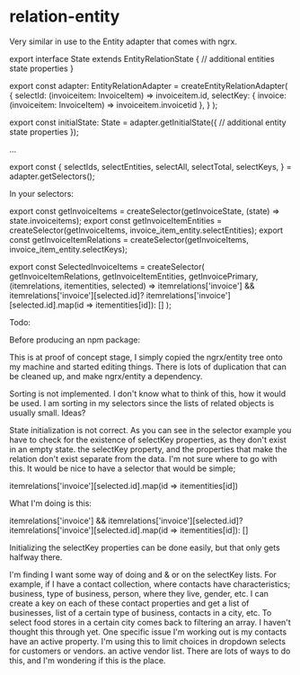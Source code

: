 # relation-entity

Very similar in use to the Entity adapter that comes with ngrx.

export interface State extends EntityRelationState<InvoiceItem> {
    // additional entities state properties
}

export const adapter: EntityRelationAdapter<InvoiceItem> = createEntityRelationAdapter<InvoiceItem>(
    {
        selectId: (invoiceitem: InvoiceItem) => invoiceitem.id,
        selectKey: {
            invoice: (invoiceitem: InvoiceItem) => invoiceitem.invoicetid
        },
    }
);

export const initialState: State = adapter.getInitialState({
    // additional entity state properties
});

...

export const {
    selectIds,
    selectEntities,
    selectAll,
    selectTotal,
    selectKeys,
} = adapter.getSelectors();

In your selectors:

export const getInvoiceItems = createSelector(getInvoiceState, (state) => state.invoiceitems);
export const getInvoiceItemEntities = createSelector(getInvoiceItems, invoice_item_entity.selectEntities);
export const getInvoiceItemRelations = createSelector(getInvoiceItems, invoice_item_entity.selectKeys);

export const SelectedInvoiceItems = createSelector(
    getInvoiceItemRelations,
    getInvoiceItemEntities,
    getInvoicePrimary, (itemrelations, itementities, selected) => 
      itemrelations['invoice'] && itemrelations['invoice'][selected.id]?
      itemrelations['invoice'][selected.id].map(id => itementities[id]):
      []
);

Todo:

Before producing an npm package:

This is at proof of concept stage, I simply copied the ngrx/entity tree onto my machine and started editing things. There is lots of duplication that can be cleaned up, and make ngrx/entity a dependency.

Sorting is not implemented. I don't know what to think of this, how it would be used. I am sorting in my selectors since the lists of related objects is usually small. Ideas?

State initialization is not correct. As you can see in the selector example you have to check for the existence of selectKey properties, as they don't exist in an empty state. the selectKey property, and the properties that make the relation don't exist separate from the data. I'm not sure where to go with this. It would be nice to have a selector that would be simple;

itemrelations['invoice'][selected.id].map(id => itementities[id])

What I'm doing is this:

itemrelations['invoice'] && itemrelations['invoice'][selected.id]?
itemrelations['invoice'][selected.id].map(id => itementities[id]):
[]

Initializing the selectKey properties can be done easily, but that only gets halfway there. 

I'm finding I want some way of doing and & or on the selectKey lists. For example, if I have a contact collection, where contacts have characteristics; business, type of business, person, where they live, gender, etc. I can create a key on each of these contact properties and get a list of businesses, list of a certain type of business, contacts in a city, etc. To select food stores in a certain city comes back to filtering an array. I haven't thought this through yet. One specific issue I'm working out is my contacts have an active property. I'm using this to limit choices in dropdown selects for customers or vendors. an active vendor list. There are lots of ways to do this, and I'm wondering if this is the place.

